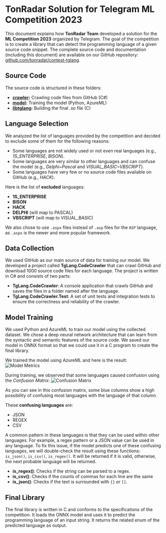 # TonRadar Solution for Telegram ML Competition 2023
This document explains how **TonRadar Team** developed a solution for the **ML Competition 2023** organized by Telegram. The goal of the competition is to create a library that can detect the programming language of a given source code snippet. The complete source code and documentation (including this document) are available on our GitHub repository: [github.com/tonradar/contest-tglang](^1^).

## Source Code
The source code is structured in these folders:
 - **[crawler](https://github.com/tonradar/contest-tglang/tree/main/src/crawler):** Crawling code files from GitHub (C#)
 - **[model](https://github.com/tonradar/contest-tglang/tree/main/src/model):** Training the model (Python, AzureML)
 - **[libtglang](https://github.com/tonradar/contest-tglang/tree/main/src/libtglang):** Building the final *.so* file (C)

## Language Selection
We analyzed the list of languages provided by the competition and decided to exclude some of them for the following reasons:
 - Some languages are not widely used or not even real languages (e.g., *1S_ENTERPRISE*, *BISON*).
 - Some languages are very similar to other languages and can confuse the model (e.g., *Delphi~Pascal* and *VISUAL_BASIC~VBSCRIPT*).
 - Some languages have very few or no source code files available on GitHub (e.g., *HACK*).

 Here is the list of **excluded** languages:
 - **1S_ENTERPRISE**
 - **BISON**
 - **HACK**
 - **DELPHI** (will map to PASCAL)
 - **VBSCRIPT** (will map to VISUAL_BASIC)
  
We also chose to use `.aspx` files instead of `.asp` files for the `ASP` language, as `.aspx` is the newer and more popular framework.

 ## Data Collection
We used GitHub as our main source of data for training our model. We developed a project called **TgLang.CodeCrawler** that can crawl GitHub and download 1000 source code files for each language. The project is written in C# and consists of two parts:
  - **TgLang.CodeCrawler**: A console application that crawls GitHub and saves the files in a folder named after the language.
  - **TgLang.CodeCrawler.Test**: A set of unit tests and integration tests to ensure the correctness and reliability of the crawler.

  ## Model Training
We used Python and AzureML to train our model using the collected dataset. We chose a deep neural network architecture that can learn from the syntactic and semantic features of the source code. We saved our model in ONNX format so that we could use it in a C program to create the final library.

We trained the model using AzureML and here is the result:
![Model Metrics](https://github.com/tonradar/contest-tglang/assets/5070766/bc169a40-ab77-480c-9997-9c1e9ba0c0fd)


During training, we observed that some languages caused confusion using the *Confusion Matrix*:
![Confusion Matrix](https://github.com/tonradar/contest-tglang/assets/5070766/eb391d21-f784-4fe9-82c2-08f411e63c0f)

As you can see in this confusion matrix, some blue columns show a high possibility of confusing most languages with the language of that column. 

These **confusing languages** are:
 - JSON
 - REGEX
 - CSV

A common pattern in these languages is that they can be used within other languages. For example, a regex pattern or a JSON value can be used in any language. To fix this issue, if the model predicts one of these confusing languages, we will double-check the result using these functions: `is_json()`, `is_csv()`, `is_regex()`. It will be returned if it is valid, otherwise, the next probable language will be returned.
 - **is_regex()**: Checks if the string can be parsed to a regex.
 - **is_csv()**: Checks if the counts of commas for each line are the same
 - **is_json()**: Checks if the text is surrounded with `{}` or `[]`.

## Final Library
The final library is written in C and conforms to the specifications of the competition. It loads the ONNX model and uses it to predict the programming language of an input string. It returns the related enum of the predicted language as output.

